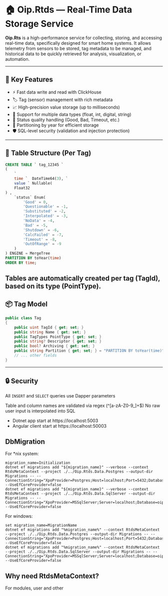 # 🏠 Oip.Rtds — Real-Time Data Storage Service

**Oip.Rts** is a high-performance service for collecting, storing, and accessing real-time data, specifically designed
for smart home systems. It allows telemetry from sensors to be stored, tag metadata to be managed, and historical data
to be quickly retrieved for analysis, visualization, or automation.

---

## 🚀 Key Features

- ⚡ Fast data write and read with ClickHouse
- 🏷️ Tag (sensor) management with rich metadata
- 📈 High-precision value storage (up to milliseconds)
- 🧠 Support for multiple data types (float, int, digital, string)
- 🔄 Status quality handling (Good, Bad, Timeout, etc.)
- 📁 Partitioning by year for efficient storage
- 🛡️ SQL-level security (validation and injection protection)

---

## 🧱 Table Structure (Per Tag)

```sql
CREATE TABLE ` tag_12345 `
(
    `
    time `  DateTime64(3), `
    value ` Nullable(
    Float32
) ,
    `status` Enum(
        'Good' = 0,
        'Questionable' = -1,
        'Substituted' = -2,
        'Interpolated' = -3,
        'NoData' = -4,
        'Bad' = -5,
        'Shutdown' = -6,
        'CalcFailed' = -7,
        'Timeout' = -8,
        'OutOfRange' = -9
    )
) ENGINE = MergeTree
PARTITION BY toYear(time)
ORDER BY time;
```

Tables are automatically created per tag (TagId), based on its type (PointType).
---

## 📦 Tag Model

````csharp
public class Tag
{
    public uint TagId { get; set; }
    public string Name { get; set; }
    public TagTypes PointType { get; set; }
    public string? Descriptor { get; set; }
    public bool? Archiving { get; set; }
    public string Partition { get; set; } = "PARTITION BY toYear(time)";
    // ... other fields
}
````

---

## 🔒 Security

All `INSERT` and `SELECT` queries use Dapper parameters

Table and column names are validated via regex (^[a-zA-Z0-9_]+$)
No raw user input is interpolated into SQL

* Dotnet app start at https://localhost:5003
* Angular client start at https://localhost:50003

## DbMigration

For *nix system:

````shell
migration_name=Initialization
dotnet ef migrations add "${migration_name}" --verbose --context RtdsMetaContext --project ./../Oip.Rtds.Data.Postgres --output-dir Migrations -- --ConnectionString="XpoProvider=Postgres;Host=localhost;Port=5432;Database=oip;uid=postgres;pwd=" --UseEfCoreProvider=false
dotnet ef migrations add "${migration_name}" --verbose --context RtdsMetaContext --project ./../Oip.Rtds.Data.SqlServer --output-dir Migrations -- --ConnectionString="XpoProvider=MSSqlServer;Server=localhost;Database=oip;uid=sa;Password=" --UseEfCoreProvider=false
````

For windows:

````shell
set migration_name=MigrationName
dotnet ef migrations add "%migration_name%" --context RtdsMetaContext --project ./../Oip.Rtds.Data.Postgres --output-dir Migrations -- --ConnectionString="XpoProvider=Postgres;Host=localhost;Port=5432;Database=oip;uid=postgres;pwd=" --UseEfCoreProvider=false
dotnet ef migrations add "%migration_name%" --context RtdsMetaContext --project ./../Oip.Rtds.Data.SqlServer --output-dir Migrations -- --ConnectionString="XpoProvider=MSSqlServer;Server=localhost;Database=oip;uid=sa;Password=" --UseEfCoreProvider=false
````

## Why need RtdsMetaContext? 

For modules, user and other